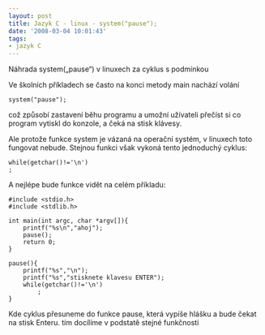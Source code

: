 ```yaml
---
layout: post
title: Jazyk C - linux - system("pause");
date: '2008-03-04 10:01:43'
tags:
- jazyk C
---
```


Náhrada system(„pause“) v linuxech za cyklus
s podmínkou


<p>Ve školních příkladech se často na konci metody main nachází
volání</p>

<pre><code>system(&quot;pause&quot;);</code></pre>

<p>což způsobí zastavení běhu programu a umožní užívateli přečíst si
co program vytiskl do konzole, a čeká na stisk klávesy.</p>

<p>Ale protože funkce system je vázaná na operační systém, v linuxech
toto fungovat nebude. Stejnou funkci však vykoná tento jednoduchý cyklus:</p>

<pre><code>while(getchar()!='\n')
;</code></pre>

<p>A nejlépe bude funkce vidět na celém příkladu:</p>

<pre><code>#include &lt;stdio.h&gt;
#include &lt;stdlib.h&gt;

int main(int argc, char *argv[]){
    printf(&quot;%s\n&quot;,&quot;ahoj&quot;);
    pause();
    return 0;
}

pause(){
    printf(&quot;%s&quot;,&quot;\n&quot;);
    printf(&quot;%s&quot;,&quot;stisknete klavesu ENTER&quot;);
    while(getchar()!='\n')
        ;
}</code></pre>

<p>Kde cyklus přesuneme do funkce pause, která vypíše hlášku a bude čekat
na stisk Enteru. tím docílíme v podstatě stejné funkčnosti</p>

